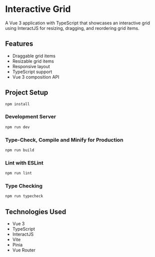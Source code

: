 # Interactive Grid

A Vue 3 application with TypeScript that showcases an interactive grid using InteractJS for resizing, dragging, and reordering grid items.

## Features

- Draggable grid items
- Resizable grid items
- Responsive layout
- TypeScript support
- Vue 3 composition API

## Project Setup

```sh
npm install
```

### Development Server

```sh
npm run dev
```

### Type-Check, Compile and Minify for Production

```sh
npm run build
```

### Lint with ESLint

```sh
npm run lint
```

### Type Checking

```sh
npm run typecheck
```

## Technologies Used

- Vue 3
- TypeScript
- InteractJS
- Vite
- Pinia
- Vue Router